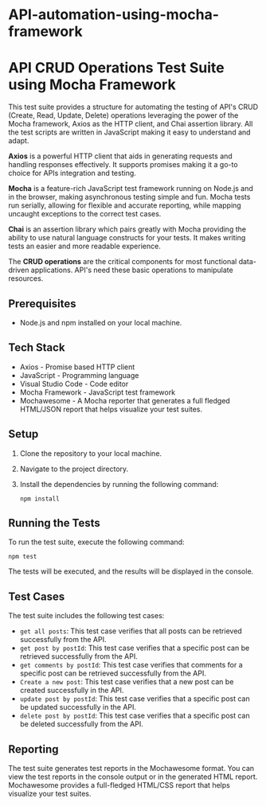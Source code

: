 # API-automation-using-mocha-framework
# API CRUD Operations Test Suite using Mocha Framework

This test suite provides a structure for automating the testing of API's CRUD (Create, Read, Update, Delete) operations leveraging the power of the Mocha framework, Axios as the HTTP client, and Chai assertion library. All the test scripts are written in JavaScript making it easy to understand and adapt.

**Axios** is a powerful HTTP client that aids in generating requests and handling responses effectively. It supports promises making it a go-to choice for APIs integration and testing.

**Mocha** is a feature-rich JavaScript test framework running on Node.js and in the browser, making asynchronous testing simple and fun. Mocha tests run serially, allowing for flexible and accurate reporting, while mapping uncaught exceptions to the correct test cases.

**Chai** is an assertion library which pairs greatly with Mocha providing the ability to use natural language constructs for your tests. It makes writing tests an easier and more readable experience.

The **CRUD operations** are the critical components for most functional data-driven applications. API's need these basic operations to manipulate resources.

## Prerequisites

- Node.js and npm installed on your local machine.

## Tech Stack

- Axios - Promise based HTTP client
- JavaScript - Programming language
- Visual Studio Code - Code editor
- Mocha Framework - JavaScript test framework
- Mochawesome - A Mocha reporter that generates a full fledged HTML/JSON report that helps visualize your test suites.

## Setup

1. Clone the repository to your local machine.
2. Navigate to the project directory.
3. Install the dependencies by running the following command:

   ```
   npm install
   ```

## Running the Tests

To run the test suite, execute the following command:

```
npm test
```

The tests will be executed, and the results will be displayed in the console.

## Test Cases

The test suite includes the following test cases:

- `get all posts`: This test case verifies that all posts can be retrieved successfully from the API.
- `get post by postId`: This test case verifies that a specific post can be retrieved successfully from the API.
- `get comments by postId`: This test case verifies that comments for a specific post can be retrieved successfully from the API.
- `Create a new post`: This test case verifies that a new post can be created successfully in the API.
- `update post by postId`: This test case verifies that a specific post can be updated successfully in the API.
- `delete post by postId`: This test case verifies that a specific post can be deleted successfully from the API.



## Reporting

The test suite generates test reports in the Mochawesome format. You can view the test reports in the console output or in the generated HTML report. Mochawesome provides a full-fledged HTML/CSS report that helps visualize your test suites.
